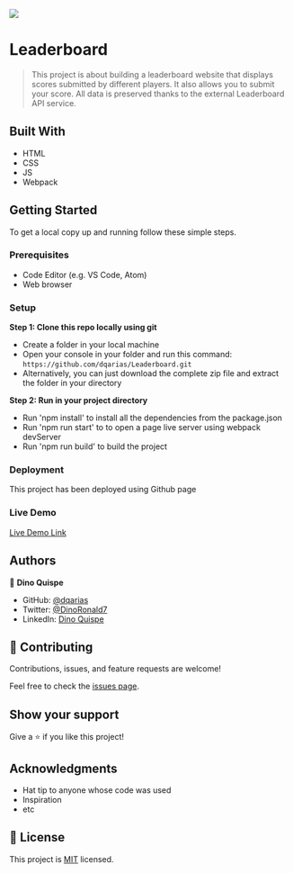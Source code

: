 ![](https://img.shields.io/badge/Microverse-blueviolet)

# Leaderboard

> This project is about building a leaderboard website that displays scores submitted by different players. It also allows you to submit your score. All data is preserved thanks to the external Leaderboard API service.

## Built With

- HTML
- CSS
- JS
- Webpack

## Getting Started

To get a local copy up and running follow these simple steps.

### Prerequisites

- Code Editor (e.g. VS Code, Atom)
- Web browser 

### Setup

 **Step 1: Clone this repo locally using git**
- Create a folder in your local machine
- Open your console in your folder and run this command: `https://github.com/dqarias/Leaderboard.git`
- Alternatively, you can just download the complete zip file and extract the folder in your directory

 **Step 2: Run in your project directory**
- Run 'npm install' to install all the dependencies from the package.json
- Run 'npm run start' to to open a page live server using webpack devServer
- Run 'npm run build' to build the project

### Deployment

This project has been deployed using Github page

### Live Demo

[Live Demo Link](https://dqarias.github.io/Leaderboard/dist/)

## Authors

👤 **Dino Quispe**

- GitHub: [@dqarias](https://github.com/dqarias)
- Twitter: [@DinoRonald7](https://twitter.com/DinoRonald7?t=Zanx9DXMEG9C_PNF3woZFg&s=08)
- LinkedIn: [Dino Quispe](https://www.linkedin.com/in/dino-ronald-quispe-arias-8ba72174/)

## 🤝 Contributing

Contributions, issues, and feature requests are welcome!

Feel free to check the [issues page](../../issues/).

## Show your support

Give a ⭐️ if you like this project!

## Acknowledgments

- Hat tip to anyone whose code was used
- Inspiration
- etc

## 📝 License

This project is [MIT](./MIT.md) licensed.